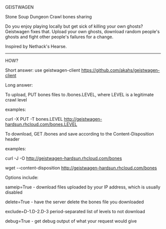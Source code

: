 GEISTWAGEN

Stone Soup Dungeon Crawl bones sharing

Do you enjoy playing locally but get sick of killing your own
ghosts? Geistwagen fixes that. Upload your own ghosts, download
random people's ghosts and fight other people's failures for a change.

Inspired by Nethack's Hearse.

 ---

HOW? 

Short answer: use geistwagen-client https://github.com/akahs/geistwagen-client

Long answer:

To upload, PUT bones files to /bones.LEVEL, where LEVEL is a legitimate crawl level


examples:

curl -X PUT -T bones.LEVEL http://geistwagen-hardsun.rhcloud.com/bones.LEVEL

To download, GET /bones and save according to the Content-Disposition header


examples:

curl -J -O http://geistwagen-hardsun.rhcloud.com/bones

wget --content-disposition http://geistwagen-hardsun.rhcloud.com/bones


Options include:

sameip=True - download files uploaded by your IP address, which is usually disabled

delete=True - have the server delete the bones file you downloaded

exclude=D-1.D-2.D-3 period-separated list of levels to not download

debug=True - get debug output of what your request would give
